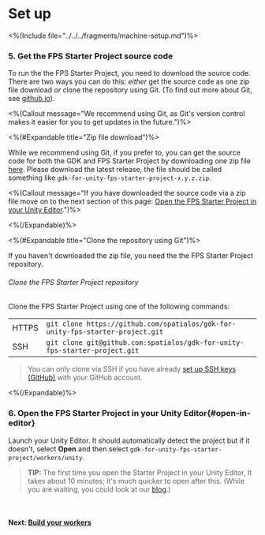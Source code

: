 # Set up

<%(Include file="../../../fragments/machine-setup.md")%>

### 5. Get the FPS Starter Project source code

To run the the FPS Starter Project, you need to download the source code. There are two ways you can do this: _either_ get the source code as one zip file download _or_ clone the repository using Git. (To find out more about Git, see [github.io](https://try.github.io)).

<%(Callout message="We recommend using Git, as Git's version control makes it easier for you to get updates in the future.")%>

<%(#Expandable title="Zip file download")%>

 While we recommend using Git, if you prefer to, you can get the source code for both the GDK and FPS Starter Project by downloading one zip file <a href="https://github.com/spatialos/gdk-for-unity-fps-starter-project/releases" data-track-link="Starter Project Zip Clicked|product=Docs" target="_blank">here</a>. Please download the latest release, the file should be called something like `gdk-for-unity-fps-starter-project-x.y.z.zip`.

<%(Callout message="If you have downloaded the source code via a zip file move on to the next section of this page: [Open the FPS Starter Project in your Unity Editor](#open-in-editor).")%>

<%(/Expandable)%>

<%(#Expandable title="Clone the repository  using Git")%>

If you haven't downloaded the zip file, you need the the FPS Starter Project repository.

###### Clone the FPS Starter Project repository

Clone the FPS Starter Project using one of the following commands:

|     |     |
| --- | --- |
| HTTPS | `git clone https://github.com/spatialos/gdk-for-unity-fps-starter-project.git` |
| SSH | `git clone git@github.com:spatialos/gdk-for-unity-fps-starter-project.git` |

> You can only clone via SSH if you have already [set up SSH keys (GitHub)](https://help.github.com/articles/connecting-to-github-with-ssh/) with your GitHub account.

<%(/Expandable)%>

### 6. Open the FPS Starter Project in your Unity Editor{#open-in-editor}

Launch your Unity Editor. It should automatically detect the project but if it doesn't, select **Open** and then select `gdk-for-unity-fps-starter-project/workers/unity`.

>**TIP:** The first time you open the Starter Project in your Unity Editor, It takes about 10 minutes; it's much quicker to open after this. (While you are waiting, you could look at our [blog](https://improbable.io/blog).)

<br/>

#### Next: [Build your workers]({{urlRoot}}/projects/fps/get-started/build-workers.md)
